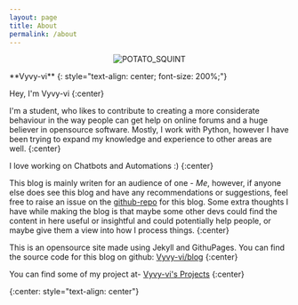 ```yaml
---
layout: page
title: About
permalink: /about
---
```


<p align="center">
  <img src="https://d1aettbyeyfilo.cloudfront.net/eddiejaoude/19429387_1620601923PHeqY3nCH2.gif" alt="POTATO_SQUINT" />
</p>
**Vyvy-vi**
{: style="text-align: center; font-size: 200%;"}

Hey, I'm Vyvy-vi
{:center}

I'm a student, who likes to contribute to creating a more considerate behaviour in the way people can get help on online forums and a huge believer in opensource software.
Mostly, I work with Python, however I have been trying to expand my knowledge and experience to other areas are well.
{:center}

I love working on Chatbots and Automations :)
{:center}

This blog is mainly writen for an audience of one - _Me_, however, if anyone else does see this blog and have any recommendations or suggestions, feel free to raise an issue on the [github-repo](https://github.com/Vyvy-vi/blog/issues) for this blog. Some extra thoughts I have while making the blog is that maybe some other devs could find the content in here useful or insightful and could potentially help people, or maybe give them a view into how I process things.
{:center}


This is an opensource site made using Jekyll and GithuPages. You can find the source code for this blog on github:
[Vyvy-vi/blog](https://github.com/Vyvy-vi/blog)
{:center}

You can find some of my project at-
[Vyvy-vi's Projects](https://projects.vyvy-vi.ninja)
{:center}


{:center: style="text-align: center"}
